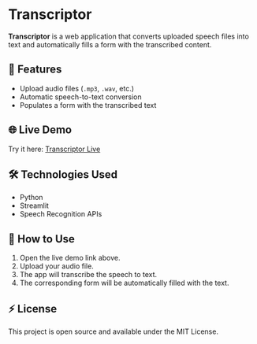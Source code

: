 # Transcriptor

**Transcriptor** is a web application that converts uploaded speech files into text and automatically fills a form with the transcribed content.

## 🚀 Features
- Upload audio files (`.mp3`, `.wav`, etc.)
- Automatic speech-to-text conversion
- Populates a form with the transcribed text

## 🌐 Live Demo
Try it here: [Transcriptor Live](https://transcriptorpankaj.streamlit.app/)

## 🛠️ Technologies Used
- Python
- Streamlit
- Speech Recognition APIs

## 📂 How to Use
1. Open the live demo link above.
2. Upload your audio file.
3. The app will transcribe the speech to text.
4. The corresponding form will be automatically filled with the text.

## ⚡ License
This project is open source and available under the MIT License.
